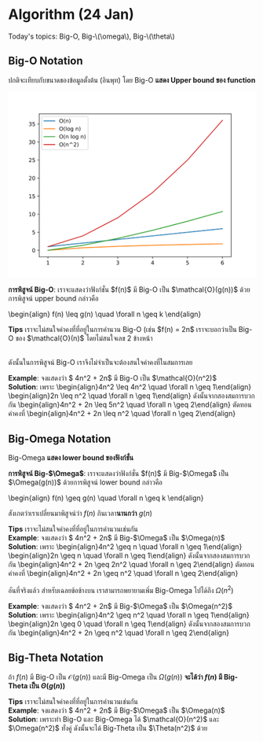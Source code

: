 # Algorithm (24 Jan)
Today's topics: Big-O, Big-\\(\omega\\), Big-\\(\theta\\)

## Big-O Notation

ปกติจะเทียบกับขนาดของข้อมูลตั้งต้น (อินพุท) โดย Big-O __แสดง Upper bound ของ function__

![Big-O chart](graphs/big_o_chart.svg)

<div class='alert alert-primary'>
<b>การพิสูจน์ Big-O</b>: เราจะแสดงว่าฟังก์ชั่น $f(n)$ มี Big-O เป็น $\mathcal{O}(g(n))$ ด้วยการพิสูจน์ upper bound กล่าวคือ

\begin{align} f(n) \leq g(n) \quad \forall n \geq k \end{align}
</div>

<div class='alert alert-success'>
<b>Tips</b> เราจะไม่สนใจค่าคงที่ที่อยู่ในการคำนวน Big-O (เช่น $f(n) = 2n$ เราจะบอกว่าเป็น Big-O ของ $\mathcal{O}(n)$ โดยไม่สนใจเลข 2 ข้างหน้า<br/><br/>

ดังนั้นในการพิสูจน์ Big-O เราจึงไม่จำเป็นจะต้องสนใจค่าคงที่ในสมการเลย
</div>

<div class='alert alert-warning'>
<b>Example</b>: จงแสดงว่า $ 4n^2 + 2n$ มี Big-O เป็น $\mathcal{O}(n^2)$
<br/>
<b>Solution</b>:
เพราะ
\begin{align}4n^2 \leq 4n^2 \quad \forall n \geq 1\end{align}
\begin{align}2n \leq n^2 \quad \forall n \geq 1\end{align}
ดังนั้นจากสองสมการบวกกัน
\begin{align}4n^2 + 2n \leq 5n^2 \quad \forall n \geq 2\end{align}
ตัดทอนค่าคงที่
\begin{align}4n^2 + 2n \leq n^2 \quad \forall n \geq 2\end{align}
</div>

## Big-Omega Notation

Big-Omega __แสดง lower bound ของฟังก์ชั่น__

<div class='alert alert-primary'>
<b>การพิสูจน์ Big-$\Omega$</b>: เราจะแสดงว่าฟังก์ชั่น $f(n)$ มี Big-$\Omega$ เป็น $\Omega(g(n))$ ด้วยการพิสูจน์ lower bound กล่าวคือ

\begin{align} f(n) \geq g(n) \quad \forall n \geq k \end{align}

สังเกตว่าเราเปลี่ยนมาพิสูจน์ว่า $f(n)$ กินเวลา<b>นานกว่า</b> $g(n)$
</div>

<div class='alert alert-success'>
<b>Tips</b> เราจะไม่สนใจค่าคงที่ที่อยู่ในการคำนวนเช่นกัน
</div>

<div class='alert alert-warning'>
<b>Example</b>: จงแสดงว่า $ 4n^2 + 2n$ มี Big-$\Omega$ เป็น $\Omega(n)$
<br/>
<b>Solution</b>:
เพราะ
\begin{align}4n^2 \geq n \quad \forall n \geq 1\end{align}
\begin{align}2n \geq n \quad \forall n \geq 1\end{align}
ดังนั้นจากสองสมการบวกกัน
\begin{align}4n^2 + 2n \geq 2n^2 \quad \forall n \geq 2\end{align}
ตัดทอนค่าคงที่
\begin{align}4n^2 + 2n \geq n^2 \quad \forall n \geq 2\end{align}
</div>

อันที่จริงแล้ว สำหรับเฉลยข้อข้างบน เราสามารถพยายามเพิ่ม Big-Omega ไปได้ถึง $\Omega(n^2)$

<div class='alert alert-warning'>
<b>Example</b>: จงแสดงว่า $ 4n^2 + 2n$ มี Big-$\Omega$ เป็น $\Omega(n^2)$
<br/>
<b>Solution</b>:
เพราะ
\begin{align}4n^2 \geq n^2 \quad \forall n \geq 1\end{align}
\begin{align}2n \geq 0 \quad \forall n \geq 1\end{align}
ดังนั้นจากสองสมการบวกกัน
\begin{align}4n^2 + 2n \geq n^2 \quad \forall n \geq 2\end{align}
</div>

## Big-Theta Notation

ถ้า $f(n)$ มี Big-O เป็น $\mathcal{O}(g(n))$ และมี Big-Omega เป็น $\Omega(g(n))$ __จะได้ว่า $f(n)$ มี Big-Theta เป็น $\Theta(g(n))$__

<div class='alert alert-success'>
<b>Tips</b> เราจะไม่สนใจค่าคงที่ที่อยู่ในการคำนวนเช่นกัน
</div>

<div class='alert alert-warning'>
<b>Example</b>: จงแสดงว่า $ 4n^2 + 2n$ มี Big-$\Omega$ เป็น $\Omega(n)$
<br/>
<b>Solution</b>:
เพราะทำ Big-O และ Big-Omega ได้ $\mathcal{O}(n^2)$ และ $\Omega(n^2)$ ทั่งคู่ ดังนั้นจะได้ Big-Theta เป็น $\Theta(n^2)$ ด้วย
</div>
